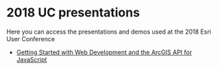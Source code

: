 # 2018 UC presentations

Here you can access the presentations and demos used at the 2018 Esri User Conference


* [Getting Started with Web Development and the ArcGIS API for JavaScript](https://kellyhutchins.github.io/UC-2018-Sessions/Getting-started-web-dev/index.html#/)